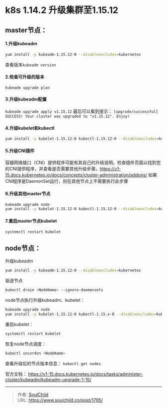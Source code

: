 # k8s 1.14.2 升级集群至1.15.12

<!--more-->
## master节点：
#### 1.升级kubeadm
```bash
yum install -y kubeadm-1.15.12-0 --disableexcludes=kubernetes
```

查看版本```kubeadm version```

#### 2.检查可升级的版本
```kubeadm upgrade plan```

#### 3.升级kubeadm配置
```kubeadm upgrade apply v1.15.12```
最后可以看到提示：
`[upgrade/successful] SUCCESS! Your cluster was upgraded to "v1.15.12". Enjoy!`

#### 4.升级kubelet和kubectl
```bash
yum install -y kubelet-1.15.12-0 kubectl-1.15.12-0 --disableexcludes=kubernetes
```

#### 5.升级CNI插件
容器网络接口（CNI）提供程序可能有其自己的升级说明。检查插件页面以找到您的CNI提供程序，并查看是否需要其他升级步骤。https://v1-15.docs.kubernetes.io/docs/concepts/cluster-administration/addons/
如果CNI程序是DaemonSet运行，则在其他节点上不需要执行此步骤

#### 6.升级其他master节点
```bash
kubeadm upgrade node
yum install -y kubelet-1.15.12-0 kubectl-1.15.12-0 --disableexcludes=kubernetes
```
#### 7.重启master节点kubelet
```systemctl restart kubelet```

## node节点：
升级kubeadm
```bash
yum install -y kubeadm-1.15.12-0 --disableexcludes=kubernetes
```

驱逐节点
```bash
kubectl drain <NodeName> --ignore-daemonsets
```

node节点执行升级kubeadm、kubelet：
```bash
kubeadm upgrade node
yum install -y kubelet-1.15.12-0 kubectl-1.15.x-0 --disableexcludes=kubernetes
```

重启kubelet：
```bash
systemctl restart kubelet
```

恢复node节点调度：
```bash
kubectl uncordon <NodeName>
```

查看升级后的节点版本信息：
```kubectl get nodes```

官方文档：
https://v1-15.docs.kubernetes.io/docs/tasks/administer-cluster/kubeadm/kubeadm-upgrade-1-15/


---

> 作者: [SoulChild](https://www.soulchild.cn)  
> URL: https://www.soulchild.cn/post/1795/  

